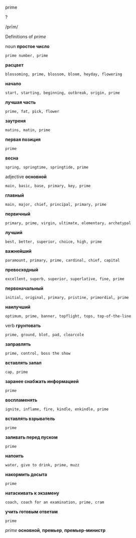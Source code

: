 prime

?

/prīm/

Definitions of _prime_

noun
**простое число**

    prime number, prime
**расцвет**

    blossoming, prime, blossom, bloom, heyday, flowering
**начало**

    start, starting, beginning, outbreak, origin, prime
**лучшая часть**

    prime, fat, pick, flower
**заутреня**

    matins, matin, prime
**первая позиция**

    prime
**весна**

    spring, springtime, springtide, prime

adjective
**основной**

    main, basic, base, primary, key, prime
**главный**

    main, major, chief, principal, primary, prime
**первичный**

    primary, prime, virgin, ultimate, elementary, archetypal
**лучший**

    best, better, superior, choice, high, prime
**важнейший**

    paramount, primary, prime, cardinal, chief, capital
**превосходный**

    excellent, superb, superior, superlative, fine, prime
**первоначальный**

    initial, original, primary, pristine, primordial, prime
**наилучший**

    optimum, prime, banner, topflight, tops, top-of-the-line

verb
**грунтовать**

    prime, ground, blot, pad, clearcole
**заправлять**

    prime, control, boss the show
**вставлять запал**

    cap, prime
**заранее снабжать информацией**

    prime
**воспламенять**

    ignite, inflame, fire, kindle, enkindle, prime
**вставлять взрыватель**

    prime
**заливать перед пуском**

    prime
**напоить**

    water, give to drink, prime, muzz
**накормить досыта**

    prime
**натаскивать к экзамену**

    coach, coach for an examination, prime, cram
**учить готовым ответам**

    prime

_prime_
**основной**, **премьер**, **премьер-министр**